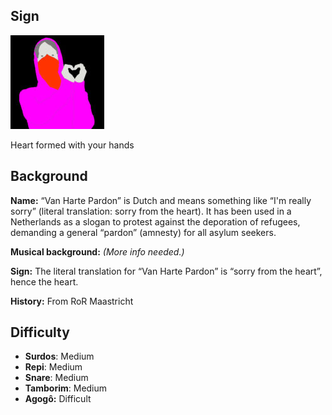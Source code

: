 ## Sign

![Heart formed with your hands](/assets/images/signes/vanhartepardon_tune.jpg "Van Harte Pardon Tune Sign")

Heart formed with your hands

## Background

**Name:** “Van Harte Pardon” is Dutch and means something like “I'm really sorry” (literal translation: sorry from the heart). It has been used in a Netherlands as a slogan to protest against the deporation of refugees, demanding a general “pardon” (amnesty) for all asylum seekers.

**Musical background:** *(More info needed.)*

**Sign:** The literal translation for “Van Harte Pardon” is “sorry from the heart”, hence the heart.

**History:** From RoR Maastricht

## Difficulty

* **Surdos**: Medium
* **Repi**: Medium
* **Snare**: Medium
* **Tamborim**: Medium
* **Agogô:** Difficult